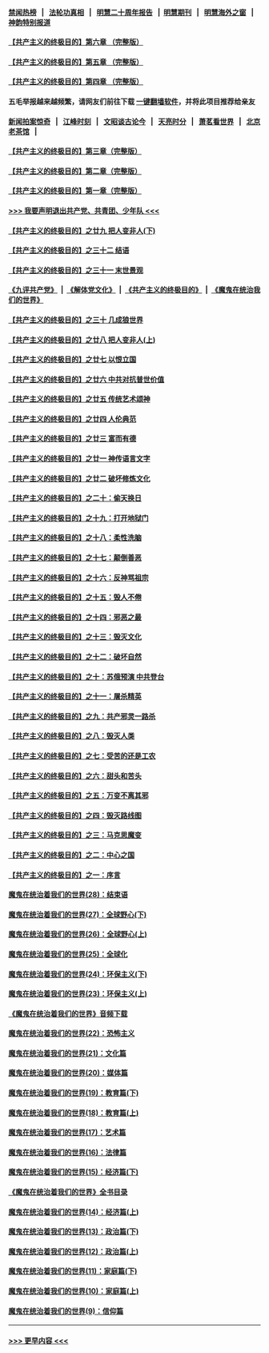 #### [禁闻热榜](热点新闻.md?=0)  &nbsp;&nbsp;|&nbsp;&nbsp; [法轮功真相](https://github.com/gfw-breaker/truth/blob/master/README.md?=0) &nbsp;&nbsp;|&nbsp;&nbsp; [明慧二十周年报告](https://github.com/gfw-breaker/mh-reports/blob/master/README.md?=0) &nbsp;&nbsp;|&nbsp;&nbsp;[明慧期刊](https://github.com/gfw-breaker/mh-qikan) &nbsp;&nbsp;|&nbsp;&nbsp; [明慧海外之窗](https://github.com/gfw-breaker/mh-news/blob/master/README.md?=0) &nbsp;&nbsp;|&nbsp;&nbsp; [神韵特别报道](https://github.com/gfw-breaker/mh-news/blob/master/shenyun.md?=0)
#### [【共产主义的终极目的】第六章 （完整版）](../pages/nsc422/n11428913.md?t=03061002) 
#### [【共产主义的终极目的】第五章 （完整版）](../pages/nsc422/n11428912.md?t=03061002) 
#### [【共产主义的终极目的】第四章 （完整版）](../pages/nsc422/n11428907.md?t=03061002) 
#### 五毛举报越来越频繁，请网友们前往下载 [一键翻墙软件](https://github.com/gfw-breaker/ssr-accounts)，并将此项目推荐给亲友
#### [新闻拍案惊奇](https://github.com/gfw-breaker/banned-news/blob/master/pages/link4.md) &nbsp;&nbsp;|&nbsp;&nbsp; [江峰时刻](https://github.com/gfw-breaker/banned-news/blob/master/pages/link4.md) &nbsp;&nbsp;|&nbsp;&nbsp; [文昭谈古论今](https://github.com/gfw-breaker/banned-news/blob/master/pages/link4.md) &nbsp;&nbsp;|&nbsp;&nbsp; [天亮时分](https://github.com/gfw-breaker/banned-news/blob/master/pages/link4.md) &nbsp;&nbsp;|&nbsp;&nbsp; [萧茗看世界](https://github.com/gfw-breaker/banned-news/blob/master/pages/link4.md) &nbsp;&nbsp;|&nbsp;&nbsp; [北京老茶馆](https://github.com/gfw-breaker/banned-news/blob/master/pages/link4.md) &nbsp;&nbsp;|&nbsp;&nbsp; 
#### [【共产主义的终极目的】第三章（完整版）](../pages/nsc422/n11428848.md?t=03061002) 
#### [【共产主义的终极目的】第二章（完整版）](../pages/nsc422/n11428831.md?t=03061002) 
#### [【共产主义的终极目的】第一章（完整版）](../pages/nsc422/n11417651.md?t=03061002) 
#### [>>> 我要声明退出共产党、共青团、少年队 <<<](https://github.com/begood0513/goodnews/blob/master/quit/letter.md) 
#### [【共产主义的终极目的】之廿九 把人变非人(下)](../pages/nsc422/n11344140.md?t=03061002) 
#### [【共产主义的终极目的】之三十二 结语](../pages/nsc422/n11360535.md?t=03061002) 
#### [【共产主义的终极目的】之三十一 末世景观](../pages/nsc422/n11351129.md?t=03061002) 
#### [《九评共产党》](https://github.com/begood0513/9ping.md/blob/master/README.md) &nbsp;|&nbsp; [《解体党文化》](../../../../jtdwh.md/blob/master/README.md)  &nbsp;|&nbsp; [《共产主义的终极目的》](../../../../gczydzjmd.md/blob/master/README.md) &nbsp;|&nbsp; [《魔鬼在统治我们的世界》](../../../../mgztzwmdsj.md/blob/master/README.md) 
#### [【共产主义的终极目的】之三十 几成狼世界](../pages/nsc422/n11348280.md?t=03061002) 
#### [【共产主义的终极目的】之廿八 把人变非人(上)](../pages/nsc422/n11340492.md?t=03061002) 
#### [【共产主义的终极目的】之廿七 以恨立国](../pages/nsc422/n11336944.md?t=03061002) 
#### [【共产主义的终极目的】之廿六 中共对抗普世价值](../pages/nsc422/n11324785.md?t=03061002) 
#### [【共产主义的终极目的】之廿五 传统艺术颂神](../pages/nsc422/n11296396.md?t=03061002) 
#### [【共产主义的终极目的】之廿四 人伦典范](../pages/nsc422/n11296397.md?t=03061002) 
#### [【共产主义的终极目的】之廿三 富而有德](../pages/nsc422/n11283598.md?t=03061002) 
#### [【共产主义的终极目的】之廿一 神传语言文字](../pages/nsc422/n11263265.md?t=03061002) 
#### [【共产主义的终极目的】之廿二 破坏修炼文化](../pages/nsc422/n11245728.md?t=03061002) 
#### [【共产主义的终极目的】之二十：偷天换日](../pages/nsc422/n11238846.md?t=03061002) 
#### [【共产主义的终极目的】之十九：打开地狱门](../pages/nsc422/n11206376.md?t=03061002) 
#### [【共产主义的终极目的】之十八：柔性洗脑](../pages/nsc422/n11199994.md?t=03061002) 
#### [【共产主义的终极目的】之十七：颠倒善恶](../pages/nsc422/n11179782.md?t=03061002) 
#### [【共产主义的终极目的】之十六：反神骂祖宗](../pages/nsc422/n11166798.md?t=03061002) 
#### [【共产主义的终极目的】之十五：毁人不倦](../pages/nsc422/n11166792.md?t=03061002) 
#### [【共产主义的终极目的】之十四：邪恶之最](../pages/nsc422/n11150249.md?t=03061002) 
#### [【共产主义的终极目的】之十三：毁灭文化](../pages/nsc422/n11135227.md?t=03061002) 
#### [【共产主义的终极目的】之十二：破坏自然](../pages/nsc422/n11135214.md?t=03061002) 
#### [【共产主义的终极目的】之十：苏俄预演 中共登台](../pages/nsc422/n11118424.md?t=03061002) 
#### [【共产主义的终极目的】之十一：屠杀精英](../pages/nsc422/n11118442.md?t=03061002) 
#### [【共产主义的终极目的】之九：共产邪灵一路杀](../pages/nsc422/n11114139.md?t=03061002) 
#### [【共产主义的终极目的】之八：毁灭人类](../pages/nsc422/n11108503.md?t=03061002) 
#### [【共产主义的终极目的】之七：受苦的还是工农](../pages/nsc422/n11101809.md?t=03061002) 
#### [【共产主义的终极目的】之六：甜头和苦头](../pages/nsc422/n11096971.md?t=03061002) 
#### [【共产主义的终极目的】之五：万变不离其邪](../pages/nsc422/n11091285.md?t=03061002) 
#### [【共产主义的终极目的】之四：毁灭路线图](../pages/nsc422/n11086284.md?t=03061002) 
#### [【共产主义的终极目的】之三：马克思魔变](../pages/nsc422/n11061941.md?t=03061002) 
#### [【共产主义的终极目的】之二：中心之国](../pages/nsc422/n11047728.md?t=03061002) 
#### [【共产主义的终极目的】之一：序言](../pages/nsc422/n11086077.md?t=03061002) 
#### [魔鬼在统治着我们的世界(28)：结束语](../pages/nsc422/n10936246.md?t=03061002) 
#### [魔鬼在统治着我们的世界(27)：全球野心(下)](../pages/nsc422/n10928319.md?t=03061002) 
#### [魔鬼在统治着我们的世界(26)：全球野心(上)](../pages/nsc422/n10900318.md?t=03061002) 
#### [魔鬼在统治着我们的世界(25)：全球化](../pages/nsc422/n10788205.md?t=03061002) 
#### [魔鬼在统治着我们的世界(24)：环保主义(下)](../pages/nsc422/n10695307.md?t=03061002) 
#### [魔鬼在统治着我们的世界(23)：环保主义(上)](../pages/nsc422/n10688613.md?t=03061002) 
#### [《魔鬼在统治着我们的世界》音频下载](../pages/nsc422/n10635553.md?t=03061002) 
#### [魔鬼在统治着我们的世界(22)：恐怖主义](../pages/nsc422/n10614727.md?t=03061002) 
#### [魔鬼在统治着我们的世界(21)：文化篇](../pages/nsc422/n10597706.md?t=03061002) 
#### [魔鬼在统治着我们的世界(20)：媒体篇](../pages/nsc422/n10586579.md?t=03061002) 
#### [魔鬼在统治着我们的世界(19)：教育篇(下)](../pages/nsc422/n10564808.md?t=03061002) 
#### [魔鬼在统治着我们的世界(18)：教育篇(上)](../pages/nsc422/n10526970.md?t=03061002) 
#### [魔鬼在统治着我们的世界(17)：艺术篇](../pages/nsc422/n10499093.md?t=03061002) 
#### [魔鬼在统治着我们的世界(16)：法律篇](../pages/nsc422/n10485969.md?t=03061002) 
#### [魔鬼在统治着我们的世界(15)：经济篇(下)](../pages/nsc422/n10469975.md?t=03061002) 
#### [《魔鬼在统治着我们的世界》全书目录](../pages/nsc422/n10464261.md?t=03061002) 
#### [魔鬼在统治着我们的世界(14)：经济篇(上)](../pages/nsc422/n10457370.md?t=03061002) 
#### [魔鬼在统治着我们的世界(13)：政治篇(下)](../pages/nsc422/n10448270.md?t=03061002) 
#### [魔鬼在统治着我们的世界(12)：政治篇(上)](../pages/nsc422/n10444576.md?t=03061002) 
#### [魔鬼在统治着我们的世界(11)：家庭篇(下)](../pages/nsc422/n10440961.md?t=03061002) 
#### [魔鬼在统治着我们的世界(10)：家庭篇(上)](../pages/nsc422/n10435448.md?t=03061002) 
#### [魔鬼在统治着我们的世界(9)：信仰篇](../pages/nsc422/n10432159.md?t=03061002) 

----
#### [ >>> 更早内容 <<< ](../indexes/nsc422-earlier.md)
